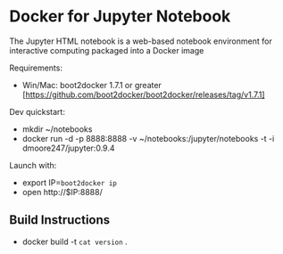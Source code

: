 # Docker for Jupyter Notebook

The Jupyter HTML notebook is a web-based notebook environment for interactive computing packaged into a Docker image

Requirements:
* Win/Mac: boot2docker 1.7.1 or greater [https://github.com/boot2docker/boot2docker/releases/tag/v1.7.1]

Dev quickstart:
* mkdir ~/notebooks
* docker run -d -p 8888:8888 -v ~/notebooks:/jupyter/notebooks -t -i dmoore247/jupyter:0.9.4

Launch with:
* export IP=`boot2docker ip`
* open http://$IP:8888/


## Build Instructions
* docker build -t `cat version` .
